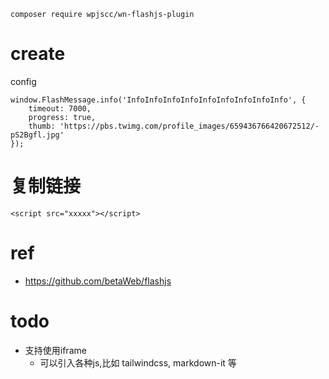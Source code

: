 ```
composer require wpjscc/wn-flashjs-plugin
```

# create

config

```
window.FlashMessage.info('InfoInfoInfoInfoInfoInfoInfoInfoInfo', {
    timeout: 7000,
    progress: true,
    thumb: 'https://pbs.twimg.com/profile_images/659436766420672512/-pS2Bgfl.jpg'
});
```

# 复制链接

```
<script src="xxxxx"></script>
```

# ref

* https://github.com/betaWeb/flashjs

# todo

* 支持使用iframe 
    * 可以引入各种js,比如 tailwindcss, markdown-it 等
 
